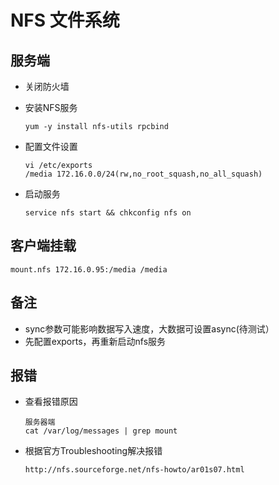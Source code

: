 # NFS 文件系统

## 服务端
* 关闭防火墙

* 安装NFS服务

      yum -y install nfs-utils rpcbind
* 配置文件设置

      vi /etc/exports
      /media 172.16.0.0/24(rw,no_root_squash,no_all_squash)
* 启动服务

      service nfs start && chkconfig nfs on


## 客户端挂载

    mount.nfs 172.16.0.95:/media /media

## 备注
* sync参数可能影响数据写入速度，大数据可设置async(待测试）
* 先配置exports，再重新启动nfs服务

## 报错
* 查看报错原因

      服务器端
      cat /var/log/messages | grep mount
* 根据官方Troubleshooting解决报错

      http://nfs.sourceforge.net/nfs-howto/ar01s07.html

